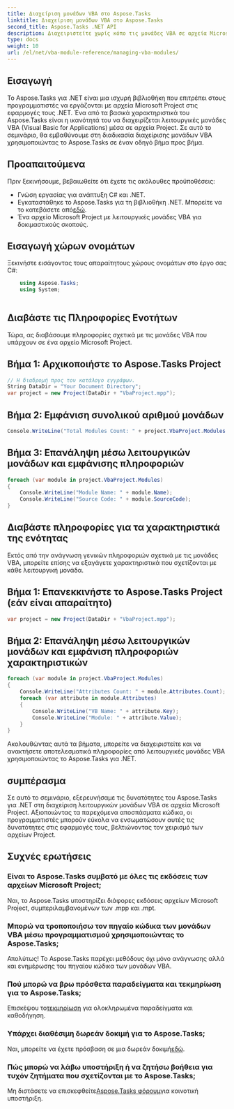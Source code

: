 ```yaml
---
title: Διαχείριση μονάδων VBA στο Aspose.Tasks
linktitle: Διαχείριση μονάδων VBA στο Aspose.Tasks
second_title: Aspose.Tasks .NET API
description: Διαχειριστείτε χωρίς κόπο τις μονάδες VBA σε αρχεία Microsoft Project χρησιμοποιώντας το Aspose.Tasks για .NET. Εξερευνήστε την καθοδήγηση βήμα προς βήμα και βελτιώστε τη ροή εργασιών ανάπτυξης.
type: docs
weight: 10
url: /el/net/vba-module-reference/managing-vba-modules/
---
```

## Εισαγωγή
Το Aspose.Tasks για .NET είναι μια ισχυρή βιβλιοθήκη που επιτρέπει στους προγραμματιστές να εργάζονται με αρχεία Microsoft Project στις εφαρμογές τους .NET. Ένα από τα βασικά χαρακτηριστικά του Aspose.Tasks είναι η ικανότητά του να διαχειρίζεται λειτουργικές μονάδες VBA (Visual Basic for Applications) μέσα σε αρχεία Project. Σε αυτό το σεμινάριο, θα εμβαθύνουμε στη διαδικασία διαχείρισης μονάδων VBA χρησιμοποιώντας το Aspose.Tasks σε έναν οδηγό βήμα προς βήμα.
## Προαπαιτούμενα
Πριν ξεκινήσουμε, βεβαιωθείτε ότι έχετε τις ακόλουθες προϋποθέσεις:
- Γνώση εργασίας για ανάπτυξη C# και .NET.
-  Εγκαταστάθηκε το Aspose.Tasks για τη βιβλιοθήκη .NET. Μπορείτε να το κατεβάσετε από[εδώ](https://releases.aspose.com/tasks/net/).
- Ένα αρχείο Microsoft Project με λειτουργικές μονάδες VBA για δοκιμαστικούς σκοπούς.
## Εισαγωγή χώρων ονομάτων
Ξεκινήστε εισάγοντας τους απαραίτητους χώρους ονομάτων στο έργο σας C#:
```csharp
    using Aspose.Tasks;
    using System;
    
```
## Διαβάστε τις Πληροφορίες Ενοτήτων
Τώρα, ας διαβάσουμε πληροφορίες σχετικά με τις μονάδες VBA που υπάρχουν σε ένα αρχείο Microsoft Project.
## Βήμα 1: Αρχικοποιήστε το Aspose.Tasks Project
```csharp
// Η διαδρομή προς τον κατάλογο εγγράφων.
String DataDir = "Your Document Directory";
var project = new Project(DataDir + "VbaProject.mpp");
```
## Βήμα 2: Εμφάνιση συνολικού αριθμού μονάδων
```csharp
Console.WriteLine("Total Modules Count: " + project.VbaProject.Modules.Count);
```
## Βήμα 3: Επανάληψη μέσω λειτουργικών μονάδων και εμφάνισης πληροφοριών
```csharp
foreach (var module in project.VbaProject.Modules)
{
    Console.WriteLine("Module Name: " + module.Name);
    Console.WriteLine("Source Code: " + module.SourceCode);
}
```
## Διαβάστε πληροφορίες για τα χαρακτηριστικά της ενότητας
Εκτός από την ανάγνωση γενικών πληροφοριών σχετικά με τις μονάδες VBA, μπορείτε επίσης να εξαγάγετε χαρακτηριστικά που σχετίζονται με κάθε λειτουργική μονάδα.
## Βήμα 1: Επανεκκινήστε το Aspose.Tasks Project (εάν είναι απαραίτητο)
```csharp
var project = new Project(DataDir + "VbaProject.mpp");
```
## Βήμα 2: Επανάληψη μέσω λειτουργικών μονάδων και εμφάνιση πληροφοριών χαρακτηριστικών
```csharp
foreach (var module in project.VbaProject.Modules)
{
    Console.WriteLine("Attributes Count: " + module.Attributes.Count);
    foreach (var attribute in module.Attributes)
    {
        Console.WriteLine("VB Name: " + attribute.Key);
        Console.WriteLine("Module: " + attribute.Value);
    }
}
```
Ακολουθώντας αυτά τα βήματα, μπορείτε να διαχειριστείτε και να ανακτήσετε αποτελεσματικά πληροφορίες από λειτουργικές μονάδες VBA χρησιμοποιώντας το Aspose.Tasks για .NET.
## συμπέρασμα
Σε αυτό το σεμινάριο, εξερευνήσαμε τις δυνατότητες του Aspose.Tasks για .NET στη διαχείριση λειτουργικών μονάδων VBA σε αρχεία Microsoft Project. Αξιοποιώντας τα παρεχόμενα αποσπάσματα κώδικα, οι προγραμματιστές μπορούν εύκολα να ενσωματώσουν αυτές τις δυνατότητες στις εφαρμογές τους, βελτιώνοντας τον χειρισμό των αρχείων Project.

## Συχνές ερωτήσεις
### Είναι το Aspose.Tasks συμβατό με όλες τις εκδόσεις των αρχείων Microsoft Project;
Ναι, το Aspose.Tasks υποστηρίζει διάφορες εκδόσεις αρχείων Microsoft Project, συμπεριλαμβανομένων των .mpp και .mpt.
### Μπορώ να τροποποιήσω τον πηγαίο κώδικα των μονάδων VBA μέσω προγραμματισμού χρησιμοποιώντας το Aspose.Tasks;
Απολύτως! Το Aspose.Tasks παρέχει μεθόδους όχι μόνο ανάγνωσης αλλά και ενημέρωσης του πηγαίου κώδικα των μονάδων VBA.
### Πού μπορώ να βρω πρόσθετα παραδείγματα και τεκμηρίωση για το Aspose.Tasks;
 Επισκέψου το[τεκμηρίωση](https://reference.aspose.com/tasks/net/) για ολοκληρωμένα παραδείγματα και καθοδήγηση.
### Υπάρχει διαθέσιμη δωρεάν δοκιμή για το Aspose.Tasks;
 Ναι, μπορείτε να έχετε πρόσβαση σε μια δωρεάν δοκιμή[εδώ](https://releases.aspose.com/).
### Πώς μπορώ να λάβω υποστήριξη ή να ζητήσω βοήθεια για τυχόν ζητήματα που σχετίζονται με το Aspose.Tasks;
 Μη διστάσετε να επισκεφθείτε[Aspose.Tasks φόρουμ](https://forum.aspose.com/c/tasks/15)για κοινοτική υποστήριξη.